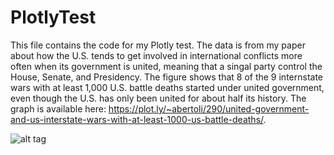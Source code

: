 # PlotlyTest
This file contains the code for my Plotly test. The data is from my paper about how the U.S. tends to get involved in international conflicts more often when its government is united, meaning that a singal party control the House, Senate, and Presidency. The figure shows that 8 of the 9 internstate wars with at least 1,000 U.S. battle deaths started under united government, even though the U.S. has only been united for about half its history. The graph is available here: https://plot.ly/~abertoli/290/united-government-and-us-interstate-wars-with-at-least-1000-us-battle-deaths/.
      
  ![alt tag](https://cloud.githubusercontent.com/assets/7791421/8064703/38409c00-0e91-11e5-8711-378742e63bb1.png)
